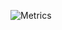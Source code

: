![Metrics](https://metrics.lecoq.io/duca7?template=classic&languages=1&config.timezone=Asia%2FBangkok)








